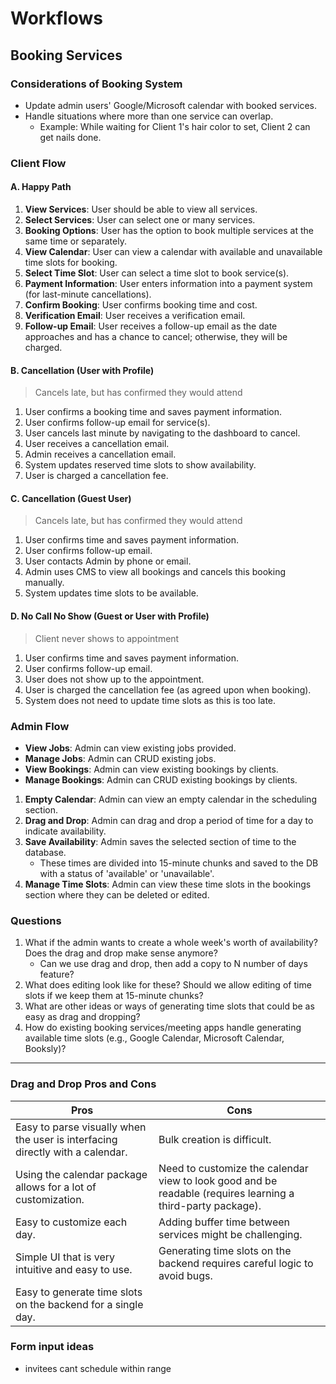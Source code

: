 # Workflows

## Booking Services

### Considerations of Booking System

- Update admin users' Google/Microsoft calendar with booked services.
- Handle situations where more than one service can overlap.
  - Example: While waiting for Client 1's hair color to set, Client 2 can get nails done.

### Client Flow

#### A. Happy Path

1. **View Services**: User should be able to view all services.
2. **Select Services**: User can select one or many services.
3. **Booking Options**: User has the option to book multiple services at the same time or separately.
4. **View Calendar**: User can view a calendar with available and unavailable time slots for booking.
5. **Select Time Slot**: User can select a time slot to book service(s).
6. **Payment Information**: User enters information into a payment system (for last-minute cancellations).
7. **Confirm Booking**: User confirms booking time and cost.
8. **Verification Email**: User receives a verification email.
9. **Follow-up Email**: User receives a follow-up email as the date approaches and has a chance to cancel; otherwise, they will be charged.

#### B. Cancellation (User with Profile)

> Cancels late, but has confirmed they would attend

1. User confirms a booking time and saves payment information.
2. User confirms follow-up email for service(s).
3. User cancels last minute by navigating to the dashboard to cancel.
4. User receives a cancellation email.
5. Admin receives a cancellation email.
6. System updates reserved time slots to show availability.
7. User is charged a cancellation fee.

#### C. Cancellation (Guest User)

> Cancels late, but has confirmed they would attend

1. User confirms time and saves payment information.
2. User confirms follow-up email.
3. User contacts Admin by phone or email.
4. Admin uses CMS to view all bookings and cancels this booking manually.
5. System updates time slots to be available.

#### D. No Call No Show (Guest or User with Profile)

> Client never shows to appointment

1. User confirms time and saves payment information.
2. User confirms follow-up email.
3. User does not show up to the appointment.
4. User is charged the cancellation fee (as agreed upon when booking).
5. System does not need to update time slots as this is too late.

### Admin Flow

- **View Jobs**: Admin can view existing jobs provided.
- **Manage Jobs**: Admin can CRUD existing jobs.
- **View Bookings**: Admin can view existing bookings by clients.
- **Manage Bookings**: Admin can CRUD existing bookings by clients.

1. **Empty Calendar**: Admin can view an empty calendar in the scheduling section.
2. **Drag and Drop**: Admin can drag and drop a period of time for a day to indicate availability.
3. **Save Availability**: Admin saves the selected section of time to the database.
   - These times are divided into 15-minute chunks and saved to the DB with a status of 'available' or 'unavailable'.
4. **Manage Time Slots**: Admin can view these time slots in the bookings section where they can be deleted or edited.

### Questions

1. What if the admin wants to create a whole week's worth of availability? Does the drag and drop make sense anymore?
   - Can we use drag and drop, then add a copy to N number of days feature?
2. What does editing look like for these? Should we allow editing of time slots if we keep them at 15-minute chunks?
3. What are other ideas or ways of generating time slots that could be as easy as drag and dropping?
4. How do existing booking services/meeting apps handle generating available time slots (e.g., Google Calendar, Microsoft Calendar, Booksly)?

---

### Drag and Drop Pros and Cons

| **Pros**                                                                      | **Cons**                                                                                                    |
| ----------------------------------------------------------------------------- | ----------------------------------------------------------------------------------------------------------- |
| Easy to parse visually when the user is interfacing directly with a calendar. | Bulk creation is difficult.                                                                                 |
| Using the calendar package allows for a lot of customization.                 | Need to customize the calendar view to look good and be readable (requires learning a third-party package). |
| Easy to customize each day.                                                   | Adding buffer time between services might be challenging.                                                   |
| Simple UI that is very intuitive and easy to use.                             | Generating time slots on the backend requires careful logic to avoid bugs.                                  |
| Easy to generate time slots on the backend for a single day.                  |                                                                                                             |

### Form input ideas

- invitees cant schedule within range
